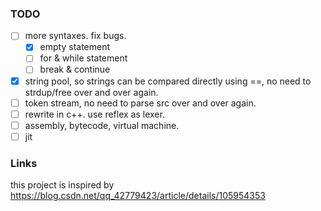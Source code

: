 ### TODO
- [ ] more syntaxes. fix bugs.
  - [x] empty statement
  - [ ] for & while statement
  - [ ] break & continue
- [x] string pool, so strings can be compared directly using ==, no need to strdup/free over and over again.
- [ ] token stream, no need to parse src over and over again.
- [ ] rewrite in c++. use reflex as lexer.
- [ ] assembly, bytecode, virtual machine.
- [ ] jit
### Links
this project is inspired by https://blog.csdn.net/qq_42779423/article/details/105954353